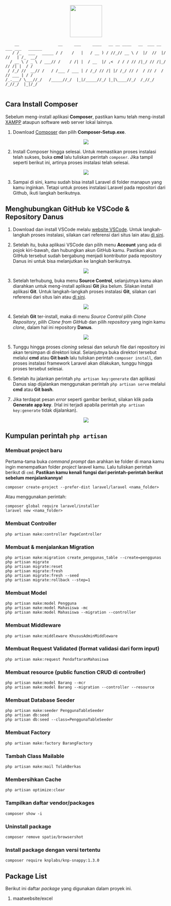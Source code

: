 <p align="center"><a href="#" target="_blank"><img src="https://raw.githubusercontent.com/Mohpoe/Danus/master/public/assets/images/logo.png" width="100"></a></p>

```
    __                 __     ___     ____   __ __ ____   __  ___ __  ___ ___   ______
   / /_   ___   _____ / /    /   |   / __ ) / //_// __ \ /  |/  //  |/  //   | /_  __/
  / __ \ / _ \ / ___// /    / /| |  / __  |/ ,<  / / / // /|_/ // /|_/ // /| |  / /   
 / /_/ //  __// /   / /___ / ___ | / /_/ // /| |/ /_/ // /  / // /  / // ___ | / /    
/_.___/ \___//_/   /_____//_/  |_|/_____//_/ |_|\____//_/  /_//_/  /_//_/  |_|/_/     
                                                                                      
```

## Cara Install Composer

Sebelum meng-install aplikasi **Composer**, pastikan kamu telah meng-install [XAMPP](https://www.apachefriends.org/download.html) ataupun software web server lokal lainnya.

1. Download [Composer](https://getcomposer.org/download/) dan pilih **Composer-Setup.exe**.

<p align="center">
<img src="https://raw.githubusercontent.com/Mohpoe/dokumentasi/master/danus/composer-download.png">
</p>

2. Install Composer hingga selesai. Untuk memastikan proses instalasi telah sukses, buka **cmd** lalu tuliskan perintah `composer`. Jika tampil seperti berikut ini, artinya proses instalasi telah selesai.

<p align="center">
<img src="https://raw.githubusercontent.com/Mohpoe/dokumentasi/master/danus/composer-test.png">
</p>

3. Sampai di sini, kamu sudah bisa install Laravel di folder manapun yang kamu inginkan. Tetapi untuk proses instalasi Laravel pada repositori dari Github, ikuti langkah berikutnya.

## Menghubungkan GitHub ke VSCode & Repository Danus

1. Download dan install VSCode melalu [website VSCode](https://code.visualstudio.com/download). Untuk langkah-langkah proses instalasi, silakan cari referensi dari situs lain atau [di sini](https://www.sekayuweb.com/2021/07/cara-install-visual-studio-code-di-windows.html).

2. Setelah itu, buka aplikasi VSCode dan pilih menu **Account** yang ada di pojok kiri-bawah, dan hubungkan akun GitHub kamu. Pastikan akun GitHub tersebut sudah bergabung menjadi kontributor pada repository Danus ini untuk bisa melanjutkan ke langkah berikutnya.

<p align="center">
<img src="https://raw.githubusercontent.com/Mohpoe/dokumentasi/master/danus/github-account.png">
</p>

3. Setelah terhubung, buka menu **Source Control**, selanjutnya kamu akan diarahkan untuk meng-install aplikasi **Git** jika belum. Silakan install aplikasi **Git**. Untuk langkah-langkah proses instalasi **Git**, silakan cari referensi dari situs lain atau [di sini](https://www.niagahoster.co.id/blog/git-tutorial-dasar/).

<p align="center">
<img src="https://raw.githubusercontent.com/Mohpoe/dokumentasi/master/danus/github-source-control.png">
</p>

4. Setelah **Git** ter-install, maka di menu *Source Control* pilih *Clone Repository*, pilih *Clone from GitHub* dan pilih *repository* yang ingin kamu *clone*, dalam hal ini repository **Danus**.

<p align="center">
<img src="https://raw.githubusercontent.com/Mohpoe/dokumentasi/master/danus/github-clone-repo.png">
</p>

5. Tunggu hingga proses *cloning* selesai dan seluruh file dari repository ini akan tersimpan di direktori lokal. Selanjutnya buka direktori tersebut melalui **cmd** atau **Git bash** lalu tuliskan perintah `composer install`, dan proses instalasi framework Laravel akan dilakukan, tunggu hingga proses tersebut selesai.

6. Setelah itu jalankan perintah `php artisan key:generate` dan aplikasi Danus siap dijalankan menggunakan perintah `php artisan serve` melalui **cmd** atau **Git bash**.

7. Jika terdapat pesan *error* seperti gambar berikut, silakan klik pada **Generate app key**. (Hal ini terjadi apabila perintah `php artisan key:generate` tidak dijalankan).

<p align="center">
<img src="https://raw.githubusercontent.com/Mohpoe/dokumentasi/master/danus/IJ3ai.png">
</p>

## Kumpulan perintah `php artisan`

### Membuat project baru

Pertama-tama buka *command prompt* dan arahkan ke folder di mana kamu ingin menempatkan folder *project* laravel kamu. Lalu tuliskan perintah berikut di `cmd`. **Pastikan kamu kenali fungsi dari perintah-perintah berikut sebelum menjalankannya!**

```
composer create-project --prefer-dist laravel/laravel <nama_folder>
```

Atau menggunakan perintah:

```
composer global require laravel/installer
laravel new <nama_folder>
```

### Membuat Controller

```
php artisan make:controller PageController
```

### Membuat & menjalankan Migration

```
php artisan make:migration create_penggunas_table --create=penggunas
php artisan migrate
php artisan migrate:reset
php artisan migrate:fresh
php artisan migrate:fresh --seed
php artisan migrate:rollback --step=1
```

### Membuat Model

```
php artisan make:model Pengguna
php artisan make:model Mahasiswa -mc
php artisan make:model Mahasiswa --migration --controller
```

### Membuat Middleware

```
php artisan make:middleware KhususAdminMiddleware
```

### Membuat Request Validated (format validasi dari form input)

```
php artisan make:request PendaftaranMahasiswa
```

### Membuat resource (public function CRUD di controller)

```
php artisan make:model Barang --mcr
php artisan make:model Barang --migration --controller --resource
```

### Membuat Database Seeder

```
php artisan make:seeder PenggunaTableSeeder
php artisan db:seed
php artisan db:seed --class=PenggunaTableSeeder
```

### Membuat Factory

```
php artisan make:factory BarangFactory
```

### Tambah Class Mailable

```
php artisan make:mail TolakBerkas
```

### Membersihkan Cache

```
php artisan optimize:clear
```

### Tampilkan daftar vendor/packages

```
composer show -i
```

### Uninstall package

```
composer remove spatie/browsershot
```

### Install package dengan versi tertentu

```
composer require knplabs/knp-snappy:1.3.0
```

## Package List

Berikut ini daftar *package* yang digunakan dalam proyek ini.

1. maatwebsite/excel
